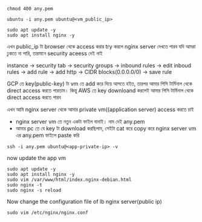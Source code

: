 

```
chmod 400 any.pem
```

```
ubuntu -i any.pem ubuntu@<vm_public_ip>
```
```
sudo apt update -y
sudo apt install nginx -y
```
এখন public_ip টা browser থেকে access করার try করলে nginx server দেখতে পারব
যদি আমরা ঢুকতে না পারি, তারমানে security aceess দেই নাই

instance -> security tab -> security groups -> inbound rules -> edit inboud rules -> add rule -> add http ->  CIDR blocks(0.0.0.0/0) -> save rule

GCP তে key(public-key) টা vm তে add করে দিয়ে আসতে হইত, তারপর আমার পিসি টার্মিনাল থেকে direct access করতে পারতাম। কিন্তু AWS তে key downloand করলেই আমার পিসি টার্মিনাল থেকে direct access করতে পারব

এখন আমি nginx server থেকে আমার private vm((application server) access করতে চাই 

- nginx server vm তে নতুন একটা ফাইল বানাই। নাম দেই any.pem
- আমার pc তে যে key টা download করছিলাম, সেইটা cat করে copy করে nginx server vm এর any.pem ফাইলে paste করি

```
ssh -i any.pem ubuntu@<app-private-ip> -v
```

now update the app vm
```
sudo apt update -y
sudo apt install nginx -y
sudo vim /var/www/html/index.nginx-debian.html
sudo nginx -t
sudo nginx -s reload
```

Now change the configuration file of lb nginx server(public ip)

```
sudo vim /etc/nginx/nginx.conf
```
